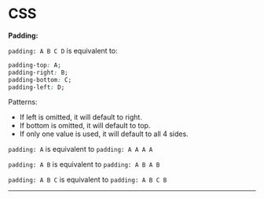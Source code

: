 # CSS

**Padding:**

`padding: A B C D` is equivalent to:

```CSS
padding-top: A;
padding-right: B;
padding-bottom: C;
padding-left: D;
```

Patterns:

- If left is omitted, it will default to right.
- If bottom is omitted, it will default to top.
- If only one value is used, it will default to all 4 sides.

`padding: A` is equivalent to `padding: A A A A`<br>

`padding: A B` is equivalent to `padding: A B A B`<br>

`padding: A B C` is equivalent to `padding: A B C B`

<hr>
